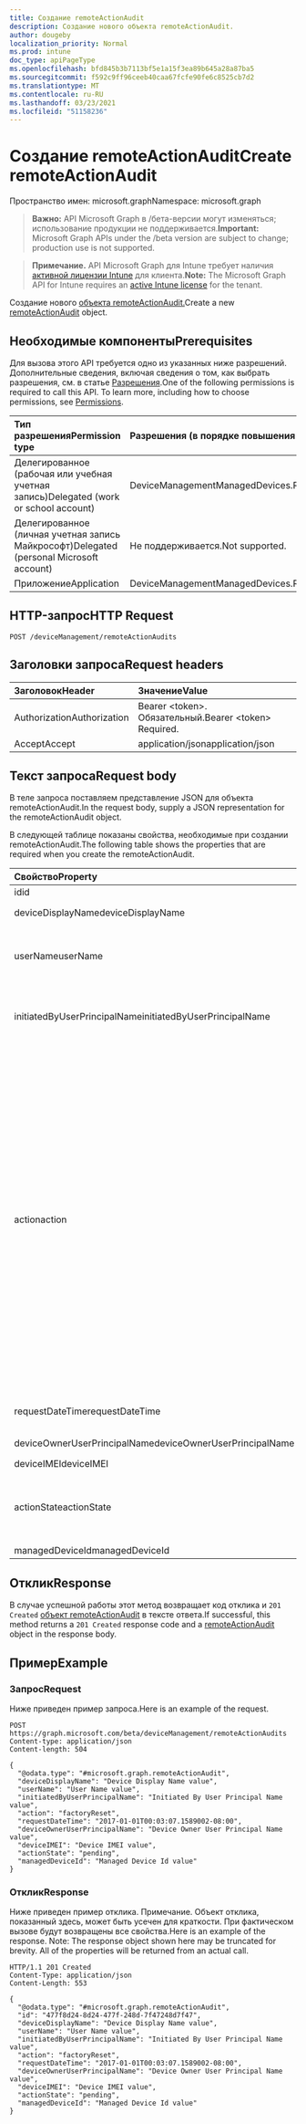 ```yaml
---
title: Создание remoteActionAudit
description: Создание нового объекта remoteActionAudit.
author: dougeby
localization_priority: Normal
ms.prod: intune
doc_type: apiPageType
ms.openlocfilehash: bfd845b3b7113bf5e1a15f3ea89b645a28a87ba5
ms.sourcegitcommit: f592c9ff96ceeb40caa67fcfe90fe6c8525cb7d2
ms.translationtype: MT
ms.contentlocale: ru-RU
ms.lasthandoff: 03/23/2021
ms.locfileid: "51158236"
---
```

# <a name="create-remoteactionaudit"></a><span data-ttu-id="61861-103">Создание remoteActionAudit</span><span class="sxs-lookup"><span data-stu-id="61861-103">Create remoteActionAudit</span></span>

<span data-ttu-id="61861-104">Пространство имен: microsoft.graph</span><span class="sxs-lookup"><span data-stu-id="61861-104">Namespace: microsoft.graph</span></span>

> <span data-ttu-id="61861-105">**Важно:** API Microsoft Graph в /бета-версии могут изменяться; использование продукции не поддерживается.</span><span class="sxs-lookup"><span data-stu-id="61861-105">**Important:** Microsoft Graph APIs under the /beta version are subject to change; production use is not supported.</span></span>

> <span data-ttu-id="61861-106">**Примечание.** API Microsoft Graph для Intune требует наличия [активной лицензии Intune](https://go.microsoft.com/fwlink/?linkid=839381) для клиента.</span><span class="sxs-lookup"><span data-stu-id="61861-106">**Note:** The Microsoft Graph API for Intune requires an [active Intune license](https://go.microsoft.com/fwlink/?linkid=839381) for the tenant.</span></span>

<span data-ttu-id="61861-107">Создание нового [объекта remoteActionAudit.](../resources/intune-devices-remoteactionaudit.md)</span><span class="sxs-lookup"><span data-stu-id="61861-107">Create a new [remoteActionAudit](../resources/intune-devices-remoteactionaudit.md) object.</span></span>

## <a name="prerequisites"></a><span data-ttu-id="61861-108">Необходимые компоненты</span><span class="sxs-lookup"><span data-stu-id="61861-108">Prerequisites</span></span>
<span data-ttu-id="61861-p101">Для вызова этого API требуется одно из указанных ниже разрешений. Дополнительные сведения, включая сведения о том, как выбрать разрешения, см. в статье [Разрешения](/graph/permissions-reference).</span><span class="sxs-lookup"><span data-stu-id="61861-p101">One of the following permissions is required to call this API. To learn more, including how to choose permissions, see [Permissions](/graph/permissions-reference).</span></span>

|<span data-ttu-id="61861-111">Тип разрешения</span><span class="sxs-lookup"><span data-stu-id="61861-111">Permission type</span></span>|<span data-ttu-id="61861-112">Разрешения (в порядке повышения привилегий)</span><span class="sxs-lookup"><span data-stu-id="61861-112">Permissions (from least to most privileged)</span></span>|
|:---|:---|
|<span data-ttu-id="61861-113">Делегированное (рабочая или учебная учетная запись)</span><span class="sxs-lookup"><span data-stu-id="61861-113">Delegated (work or school account)</span></span>|<span data-ttu-id="61861-114">DeviceManagementManagedDevices.ReadWrite.All</span><span class="sxs-lookup"><span data-stu-id="61861-114">DeviceManagementManagedDevices.ReadWrite.All</span></span>|
|<span data-ttu-id="61861-115">Делегированное (личная учетная запись Майкрософт)</span><span class="sxs-lookup"><span data-stu-id="61861-115">Delegated (personal Microsoft account)</span></span>|<span data-ttu-id="61861-116">Не поддерживается.</span><span class="sxs-lookup"><span data-stu-id="61861-116">Not supported.</span></span>|
|<span data-ttu-id="61861-117">Приложение</span><span class="sxs-lookup"><span data-stu-id="61861-117">Application</span></span>|<span data-ttu-id="61861-118">DeviceManagementManagedDevices.ReadWrite.All</span><span class="sxs-lookup"><span data-stu-id="61861-118">DeviceManagementManagedDevices.ReadWrite.All</span></span>|

## <a name="http-request"></a><span data-ttu-id="61861-119">HTTP-запрос</span><span class="sxs-lookup"><span data-stu-id="61861-119">HTTP Request</span></span>
<!-- {
  "blockType": "ignored"
}
-->
``` http
POST /deviceManagement/remoteActionAudits
```

## <a name="request-headers"></a><span data-ttu-id="61861-120">Заголовки запроса</span><span class="sxs-lookup"><span data-stu-id="61861-120">Request headers</span></span>
|<span data-ttu-id="61861-121">Заголовок</span><span class="sxs-lookup"><span data-stu-id="61861-121">Header</span></span>|<span data-ttu-id="61861-122">Значение</span><span class="sxs-lookup"><span data-stu-id="61861-122">Value</span></span>|
|:---|:---|
|<span data-ttu-id="61861-123">Authorization</span><span class="sxs-lookup"><span data-stu-id="61861-123">Authorization</span></span>|<span data-ttu-id="61861-124">Bearer &lt;token&gt;. Обязательный.</span><span class="sxs-lookup"><span data-stu-id="61861-124">Bearer &lt;token&gt; Required.</span></span>|
|<span data-ttu-id="61861-125">Accept</span><span class="sxs-lookup"><span data-stu-id="61861-125">Accept</span></span>|<span data-ttu-id="61861-126">application/json</span><span class="sxs-lookup"><span data-stu-id="61861-126">application/json</span></span>|

## <a name="request-body"></a><span data-ttu-id="61861-127">Текст запроса</span><span class="sxs-lookup"><span data-stu-id="61861-127">Request body</span></span>
<span data-ttu-id="61861-128">В теле запроса поставляем представление JSON для объекта remoteActionAudit.</span><span class="sxs-lookup"><span data-stu-id="61861-128">In the request body, supply a JSON representation for the remoteActionAudit object.</span></span>

<span data-ttu-id="61861-129">В следующей таблице показаны свойства, необходимые при создании remoteActionAudit.</span><span class="sxs-lookup"><span data-stu-id="61861-129">The following table shows the properties that are required when you create the remoteActionAudit.</span></span>

|<span data-ttu-id="61861-130">Свойство</span><span class="sxs-lookup"><span data-stu-id="61861-130">Property</span></span>|<span data-ttu-id="61861-131">Тип</span><span class="sxs-lookup"><span data-stu-id="61861-131">Type</span></span>|<span data-ttu-id="61861-132">Описание</span><span class="sxs-lookup"><span data-stu-id="61861-132">Description</span></span>|
|:---|:---|:---|
|<span data-ttu-id="61861-133">id</span><span class="sxs-lookup"><span data-stu-id="61861-133">id</span></span>|<span data-ttu-id="61861-134">Строка</span><span class="sxs-lookup"><span data-stu-id="61861-134">String</span></span>|<span data-ttu-id="61861-135">Report Id.</span><span class="sxs-lookup"><span data-stu-id="61861-135">Report Id.</span></span>|
|<span data-ttu-id="61861-136">deviceDisplayName</span><span class="sxs-lookup"><span data-stu-id="61861-136">deviceDisplayName</span></span>|<span data-ttu-id="61861-137">String</span><span class="sxs-lookup"><span data-stu-id="61861-137">String</span></span>|<span data-ttu-id="61861-138">Имя устройства Intune.</span><span class="sxs-lookup"><span data-stu-id="61861-138">Intune device name.</span></span>|
|<span data-ttu-id="61861-139">userName</span><span class="sxs-lookup"><span data-stu-id="61861-139">userName</span></span>|<span data-ttu-id="61861-140">String</span><span class="sxs-lookup"><span data-stu-id="61861-140">String</span></span>|<span data-ttu-id="61861-141">\[deprecated \] Please use InitiatedByUserPrincipalName instead.</span><span class="sxs-lookup"><span data-stu-id="61861-141">\[deprecated\] Please use InitiatedByUserPrincipalName instead.</span></span>|
|<span data-ttu-id="61861-142">initiatedByUserPrincipalName</span><span class="sxs-lookup"><span data-stu-id="61861-142">initiatedByUserPrincipalName</span></span>|<span data-ttu-id="61861-143">Строка</span><span class="sxs-lookup"><span data-stu-id="61861-143">String</span></span>|<span data-ttu-id="61861-144">Пользователь, который инициировал действие устройства, формат upN.</span><span class="sxs-lookup"><span data-stu-id="61861-144">User who initiated the device action, format is UPN.</span></span>|
|<span data-ttu-id="61861-145">action</span><span class="sxs-lookup"><span data-stu-id="61861-145">action</span></span>|[<span data-ttu-id="61861-146">remoteAction</span><span class="sxs-lookup"><span data-stu-id="61861-146">remoteAction</span></span>](../resources/intune-devices-remoteaction.md)|<span data-ttu-id="61861-147">Имя действия.</span><span class="sxs-lookup"><span data-stu-id="61861-147">The action name.</span></span> <span data-ttu-id="61861-148">Возможные значения: `unknown` `factoryReset` , , `removeCompanyData` `resetPasscode` `remoteLock` `enableLostMode` `disableLostMode` `locateDevice` `rebootNow` `recoverPasscode` `cleanWindowsDevice` `logoutSharedAppleDeviceActiveUser` , `quickScan` `fullScan` `windowsDefenderUpdateSignatures` `factoryResetKeepEnrollmentData` `updateDeviceAccount` `automaticRedeployment` `shutDown` `rotateBitLockerKeys` `rotateFileVaultKey` `getFileVaultKey` `setDeviceName` .</span><span class="sxs-lookup"><span data-stu-id="61861-148">Possible values are: `unknown`, `factoryReset`, `removeCompanyData`, `resetPasscode`, `remoteLock`, `enableLostMode`, `disableLostMode`, `locateDevice`, `rebootNow`, `recoverPasscode`, `cleanWindowsDevice`, `logoutSharedAppleDeviceActiveUser`, `quickScan`, `fullScan`, `windowsDefenderUpdateSignatures`, `factoryResetKeepEnrollmentData`, `updateDeviceAccount`, `automaticRedeployment`, `shutDown`, `rotateBitLockerKeys`, `rotateFileVaultKey`, `getFileVaultKey`, `setDeviceName`.</span></span>|
|<span data-ttu-id="61861-149">requestDateTime</span><span class="sxs-lookup"><span data-stu-id="61861-149">requestDateTime</span></span>|<span data-ttu-id="61861-150">DateTimeOffset</span><span class="sxs-lookup"><span data-stu-id="61861-150">DateTimeOffset</span></span>|<span data-ttu-id="61861-151">Время, когда действие было выдано, дано в UTC.</span><span class="sxs-lookup"><span data-stu-id="61861-151">Time when the action was issued, given in UTC.</span></span>|
|<span data-ttu-id="61861-152">deviceOwnerUserPrincipalName</span><span class="sxs-lookup"><span data-stu-id="61861-152">deviceOwnerUserPrincipalName</span></span>|<span data-ttu-id="61861-153">Строка</span><span class="sxs-lookup"><span data-stu-id="61861-153">String</span></span>|<span data-ttu-id="61861-154">Upn владельца устройства.</span><span class="sxs-lookup"><span data-stu-id="61861-154">Upn of the device owner.</span></span>|
|<span data-ttu-id="61861-155">deviceIMEI</span><span class="sxs-lookup"><span data-stu-id="61861-155">deviceIMEI</span></span>|<span data-ttu-id="61861-156">Строка</span><span class="sxs-lookup"><span data-stu-id="61861-156">String</span></span>|<span data-ttu-id="61861-157">IMEI устройства.</span><span class="sxs-lookup"><span data-stu-id="61861-157">IMEI of the device.</span></span>|
|<span data-ttu-id="61861-158">actionState</span><span class="sxs-lookup"><span data-stu-id="61861-158">actionState</span></span>|[<span data-ttu-id="61861-159">actionState</span><span class="sxs-lookup"><span data-stu-id="61861-159">actionState</span></span>](../resources/intune-shared-actionstate.md)|<span data-ttu-id="61861-160">Состояние действия.</span><span class="sxs-lookup"><span data-stu-id="61861-160">Action state.</span></span> <span data-ttu-id="61861-161">Возможные значения: `none`, `pending`, `canceled`, `active`, `done`, `failed`, `notSupported`.</span><span class="sxs-lookup"><span data-stu-id="61861-161">Possible values are: `none`, `pending`, `canceled`, `active`, `done`, `failed`, `notSupported`.</span></span>|
|<span data-ttu-id="61861-162">managedDeviceId</span><span class="sxs-lookup"><span data-stu-id="61861-162">managedDeviceId</span></span>|<span data-ttu-id="61861-163">Строка</span><span class="sxs-lookup"><span data-stu-id="61861-163">String</span></span>|<span data-ttu-id="61861-164">Цель действия.</span><span class="sxs-lookup"><span data-stu-id="61861-164">Action target.</span></span>|



## <a name="response"></a><span data-ttu-id="61861-165">Отклик</span><span class="sxs-lookup"><span data-stu-id="61861-165">Response</span></span>
<span data-ttu-id="61861-166">В случае успешной работы этот метод возвращает код отклика и `201 Created` [объект remoteActionAudit](../resources/intune-devices-remoteactionaudit.md) в тексте ответа.</span><span class="sxs-lookup"><span data-stu-id="61861-166">If successful, this method returns a `201 Created` response code and a [remoteActionAudit](../resources/intune-devices-remoteactionaudit.md) object in the response body.</span></span>

## <a name="example"></a><span data-ttu-id="61861-167">Пример</span><span class="sxs-lookup"><span data-stu-id="61861-167">Example</span></span>

### <a name="request"></a><span data-ttu-id="61861-168">Запрос</span><span class="sxs-lookup"><span data-stu-id="61861-168">Request</span></span>
<span data-ttu-id="61861-169">Ниже приведен пример запроса.</span><span class="sxs-lookup"><span data-stu-id="61861-169">Here is an example of the request.</span></span>
``` http
POST https://graph.microsoft.com/beta/deviceManagement/remoteActionAudits
Content-type: application/json
Content-length: 504

{
  "@odata.type": "#microsoft.graph.remoteActionAudit",
  "deviceDisplayName": "Device Display Name value",
  "userName": "User Name value",
  "initiatedByUserPrincipalName": "Initiated By User Principal Name value",
  "action": "factoryReset",
  "requestDateTime": "2017-01-01T00:03:07.1589002-08:00",
  "deviceOwnerUserPrincipalName": "Device Owner User Principal Name value",
  "deviceIMEI": "Device IMEI value",
  "actionState": "pending",
  "managedDeviceId": "Managed Device Id value"
}
```

### <a name="response"></a><span data-ttu-id="61861-170">Отклик</span><span class="sxs-lookup"><span data-stu-id="61861-170">Response</span></span>
<span data-ttu-id="61861-p104">Ниже приведен пример отклика. Примечание. Объект отклика, показанный здесь, может быть усечен для краткости. При фактическом вызове будут возвращены все свойства.</span><span class="sxs-lookup"><span data-stu-id="61861-p104">Here is an example of the response. Note: The response object shown here may be truncated for brevity. All of the properties will be returned from an actual call.</span></span>
``` http
HTTP/1.1 201 Created
Content-Type: application/json
Content-Length: 553

{
  "@odata.type": "#microsoft.graph.remoteActionAudit",
  "id": "477f8d24-8d24-477f-248d-7f47248d7f47",
  "deviceDisplayName": "Device Display Name value",
  "userName": "User Name value",
  "initiatedByUserPrincipalName": "Initiated By User Principal Name value",
  "action": "factoryReset",
  "requestDateTime": "2017-01-01T00:03:07.1589002-08:00",
  "deviceOwnerUserPrincipalName": "Device Owner User Principal Name value",
  "deviceIMEI": "Device IMEI value",
  "actionState": "pending",
  "managedDeviceId": "Managed Device Id value"
}
```




